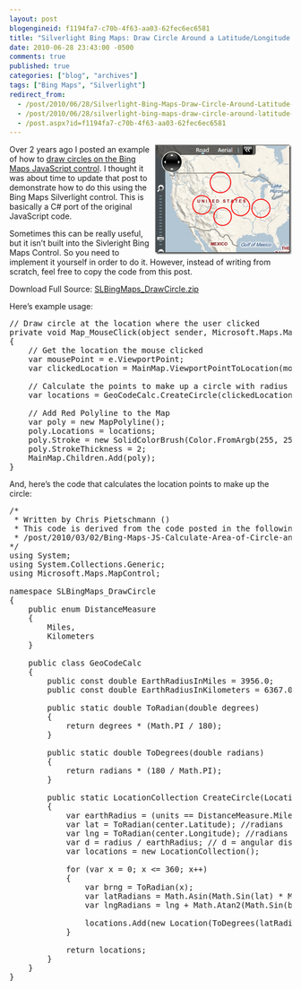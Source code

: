 ```yaml
---
layout: post
blogengineid: f1194fa7-c70b-4f63-aa03-62fec6ec6581
title: "Silverlight Bing Maps: Draw Circle Around a Latitude/Longitude Location"
date: 2010-06-28 23:43:00 -0500
comments: true
published: true
categories: ["blog", "archives"]
tags: ["Bing Maps", "Silverlight"]
redirect_from: 
  - /post/2010/06/28/Silverlight-Bing-Maps-Draw-Circle-Around-Latitude-Longitude-Location
  - /post/2010/06/28/silverlight-bing-maps-draw-circle-around-latitude-longitude-location
  - /post.aspx?id=f1194fa7-c70b-4f63-aa03-62fec6ec6581
---
```

<!-- more -->

<a href="/files/SLBingMaps_DrawCircles.png"><img style="border-bottom: 0px; border-left: 0px; display: inline; margin-left: 0px; border-top: 0px; margin-right: 0px; border-right: 0px" title="SLBingMaps_DrawCircles" src="/files/SLBingMaps_DrawCircles_thumb.png" border="0" alt="SLBingMaps_DrawCircles" width="244" height="196" align="right" /></a> Over 2 years ago I posted an example of how to <a href="/post/2008/02/09/Virtual-Earth-Draw-a-Circle-Radius-Around-a-LatLong-Point.aspx">draw circles on the Bing Maps JavaScript control</a>. I thought it was about time to update that post to demonstrate how to do this using the Bing Maps Silverlight control. This is basically a C# port of the original JavaScript code.

Sometimes this can be really useful, but it isn&rsquo;t built into the Sivleright Bing Maps Control. So you need to implement it yourself in order to do it. However, instead of writing from scratch, feel free to copy the code from this post.

Download Full Source: <a href="/files/SLBingMaps_DrawCircle.zip" target="_self">SLBingMaps_DrawCircle.zip</a>
<div id="scid:8eb9d37f-1541-4f29-b6f4-1eea890d4876:d0dc3616-ed94-46b2-a1ef-1768009e7fae" class="wlWriterEditableSmartContent" style="padding-bottom: 0px; margin: 0px; padding-left: 0px; padding-right: 0px; display: inline; float: none; padding-top: 0px">

 
</div>

 

Here&rsquo;s example usage:
<pre class="csharpcode"><span class="rem">// Draw circle at the location where the user clicked</span>
<span class="kwrd">private</span> <span class="kwrd">void</span> Map_MouseClick(<span class="kwrd">object</span> sender, Microsoft.Maps.MapControl.MapMouseEventArgs e)
{
    <span class="rem">// Get the location the mouse clicked</span>
    var mousePoint = e.ViewportPoint;
    var clickedLocation = MainMap.ViewportPointToLocation(mousePoint);

    <span class="rem">// Calculate the points to make up a circle with radius of 200 miles</span>
    var locations = GeoCodeCalc.CreateCircle(clickedLocation, 200, DistanceMeasure.Miles);

    <span class="rem">// Add Red Polyline to the Map</span>
    var poly = <span class="kwrd">new</span> MapPolyline();
    poly.Locations = locations;
    poly.Stroke = <span class="kwrd">new</span> SolidColorBrush(Color.FromArgb(255, 255, 0, 0));
    poly.StrokeThickness = 2;
    MainMap.Children.Add(poly);            
}</pre>

<!-- .csharpcode, .csharpcode pre { 	font-size: small; 	color: black; 	font-family: consolas, "Courier New", courier, monospace; 	background-color: #ffffff; 	/*white-space: pre;*/ } .csharpcode pre { margin: 0em; } .csharpcode .rem { color: #008000; } .csharpcode .kwrd { color: #0000ff; } .csharpcode .str { color: #006080; } .csharpcode .op { color: #0000c0; } .csharpcode .preproc { color: #cc6633; } .csharpcode .asp { background-color: #ffff00; } .csharpcode .html { color: #800000; } .csharpcode .attr { color: #ff0000; } .csharpcode .alt  { 	background-color: #f4f4f4; 	width: 100%; 	margin: 0em; } .csharpcode .lnum { color: #606060; } -->

 

And, here&rsquo;s the code that calculates the location points to make up the circle:
<pre class="csharpcode"><span class="rem">/*</span>
<span class="rem"> * Written by Chris Pietschmann ()</span>
<span class="rem"> * This code is derived from the code posted in the following location:</span>
<span class="rem"> * /post/2010/03/02/Bing-Maps-JS-Calculate-Area-of-Circle-and-Draw-Circle-on-Map.aspx</span>
<span class="rem">*/</span>
<span class="kwrd">using</span> System;
<span class="kwrd">using</span> System.Collections.Generic;
<span class="kwrd">using</span> Microsoft.Maps.MapControl;

<span class="kwrd">namespace</span> SLBingMaps_DrawCircle
{
    <span class="kwrd">public</span> <span class="kwrd">enum</span> DistanceMeasure
    {
        Miles,
        Kilometers
    }

    <span class="kwrd">public</span> <span class="kwrd">class</span> GeoCodeCalc
    {
        <span class="kwrd">public</span> <span class="kwrd">const</span> <span class="kwrd">double</span> EarthRadiusInMiles = 3956.0;
        <span class="kwrd">public</span> <span class="kwrd">const</span> <span class="kwrd">double</span> EarthRadiusInKilometers = 6367.0;

        <span class="kwrd">public</span> <span class="kwrd">static</span> <span class="kwrd">double</span> ToRadian(<span class="kwrd">double</span> degrees)
        {
            <span class="kwrd">return</span> degrees * (Math.PI / 180);
        }

        <span class="kwrd">public</span> <span class="kwrd">static</span> <span class="kwrd">double</span> ToDegrees(<span class="kwrd">double</span> radians)
        {
            <span class="kwrd">return</span> radians * (180 / Math.PI);
        }

        <span class="kwrd">public</span> <span class="kwrd">static</span> LocationCollection CreateCircle(Location center, <span class="kwrd">double</span> radius, DistanceMeasure units)
        {
            var earthRadius = (units == DistanceMeasure.Miles ? GeoCodeCalc.EarthRadiusInMiles : GeoCodeCalc.EarthRadiusInKilometers);
            var lat = ToRadian(center.Latitude); <span class="rem">//radians</span>
            var lng = ToRadian(center.Longitude); <span class="rem">//radians</span>
            var d = radius / earthRadius; <span class="rem">// d = angular distance covered on earth's surface</span>
            var locations = <span class="kwrd">new</span> LocationCollection();

            <span class="kwrd">for</span> (var x = 0; x <= 360; x++)
            {
                var brng = ToRadian(x);
                var latRadians = Math.Asin(Math.Sin(lat) * Math.Cos(d) + Math.Cos(lat) * Math.Sin(d) * Math.Cos(brng));
                var lngRadians = lng + Math.Atan2(Math.Sin(brng) * Math.Sin(d) * Math.Cos(lat), Math.Cos(d) - Math.Sin(lat) * Math.Sin(latRadians));

                locations.Add(<span class="kwrd">new</span> Location(ToDegrees(latRadians), ToDegrees(lngRadians)));
            }

            <span class="kwrd">return</span> locations;
        }
    }
}</pre>
